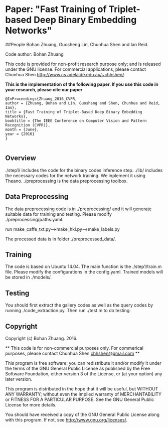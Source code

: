 # Paper: "Fast Training of Triplet-based Deep Binary Embedding Networks"

##People
Bohan Zhuang, Guosheng Lin, Chunhua Shen and Ian Reid.

Code author: Bohan Zhuang

This code is provided for non-profit research purpose only; and is released under the GNU license. 
For commercial applications, please contact Chunhua Shen http://www.cs.adelaide.edu.au/~chhshen/.

__This is the implementation of the following paper. If you use this code in your research, please cite our paper__

```
@InProceedings{Zhuang_2016_CVPR,
author = {Zhuang, Bohan and Lin, Guosheng and Shen, Chunhua and Reid, Ian},
title = {Fast Training of Triplet-Based Deep Binary Embedding Networks},
booktitle = {The IEEE Conference on Computer Vision and Pattern Recognition (CVPR)},
month = {June},
year = {2016}
}


```

## Overview
./step1/ includes the code for the binary codes inference step.
./lib/ includes the necessary codes for the network training. We inplement it using Theano. 
./preprocessing is the data preprocessing toolbox. 

## Data Preprocessing
The data preprocessing code is in ./preprocessing/ and it will generate suitable data for training and testing. Please modify ./preprocessing/paths.yaml.

run make_caffe_txt.py-->make_hkl.py-->make_labels.py 


The processed data is in folder ./preprocessed_data/.


## Training

The code is based on Ubuntu 14.04.
The main function is the ./step1/train.m file.
Please modify the configurations in the config.yaml.
Trained models will be stored in ./models/. 

## Testing

You should first extract the gallery codes as well as the query codes by running ./code_extraction.py.
Then run ./test.m to do testing. 


## Copyright

Copyright (c) Bohan Zhuang. 2016.

** This code is for non-commercial purposes only. For commerical purposes,
please contact Chunhua Shen <chhshen@gmail.com> **

This program is free software: you can redistribute it and/or modify
    it under the terms of the GNU General Public License as published by
    the Free Software Foundation, either version 3 of the License, or
    (at your option) any later version.

This program is distributed in the hope that it will be useful,
    but WITHOUT ANY WARRANTY; without even the implied warranty of
    MERCHANTABILITY or FITNESS FOR A PARTICULAR PURPOSE.  See the
    GNU General Public License for more details.

You should have received a copy of the GNU General Public License
    along with this program.  If not, see <http://www.gnu.org/licenses/>.
